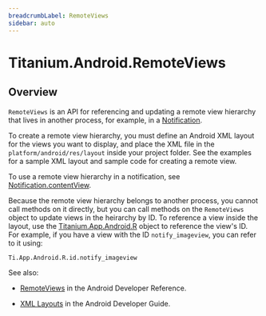 ```yaml
---
breadcrumbLabel: RemoteViews
sidebar: auto
---
```


# Titanium.Android.RemoteViews

<ProxySummary/>

## Overview

`RemoteViews` is an API for referencing and updating a remote view hierarchy that
lives in another process, for example, in a [Notification](Titanium.Android.Notification).

To create a remote view hierarchy, you must define an Android XML layout for the views
you want to display, and place the XML file in the `platform/android/res/layout` inside your
project folder. See the examples for a sample XML layout and sample code for creating a
remote view.

To use a remote view hierarchy in a notification, see
[Notification.contentView](Titanium.Android.Notification.contentView).

Because the remote view hierarchy belongs to another process, you cannot call methods on it
directly, but you can call methods on the `RemoteViews` object to update views in the
heirarchy by ID. To reference a view inside the layout, use the
[Titanium.App.Android.R](Titanium.App.Android.R) object to reference the view's ID. For example, if you have a 
view with the ID `notify_imageview`, you can refer to it using:
    
    Ti.App.Android.R.id.notify_imageview

See also: 

*   [RemoteViews](https://developer.android.com/reference/android/widget/RemoteViews.html)
    in the Android Developer Reference.

*   [XML Layouts](https://developer.android.com/guide/topics/ui/declaring-layout.html)
    in the Android Developer Guide.

<ApiDocs/>
